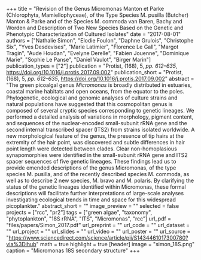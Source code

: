 +++
title = "Revision of the Genus Micromonas Manton et Parke (Chlorophyta, Mamiellophyceae), of the Type Species M. pusilla (Butcher) Manton & Parke and of the Species M. commoda van Baren, Bachy and Worden and Description of Two New Species Based on the Genetic and Phenotypic Characterization of Cultured Isolates"
date = "2017-08-01"
authors = ["Nathalie Simon", "Elodie Foulon", "Daphne Grulois", "Christophe Six", "Yves Desdevises", "Marie Latimier", "Florence Le Gall", "Margot Tragin", "Aude Houdan", "Evelyne Derelle", "Fabien Jouenne", "Dominique Marie", "Sophie Le Panse", "Daniel Vaulot", "Birger Marin"]
publication_types = ["2"]
publication = "Protist, (168), 5, _pp. 612–635_, https://doi.org/10.1016/j.protis.2017.09.002"
publication_short = "Protist, (168), 5, _pp. 612–635_, https://doi.org/10.1016/j.protis.2017.09.002"
abstract = "The green picoalgal genus _Micromonas_ is broadly distributed in estuaries, coastal marine habitats and open oceans, from the equator to the poles. Phylogenetic, ecological and genomic analyses of culture strains and natural populations have suggested that this cosmopolitan genus is composed of several cryptic species corresponding to genetic lineages. We performed a detailed analysis of variations in morphology, pigment content, and sequences of the nuclear-encoded small-subunit rRNA gene and the second internal transcribed spacer (ITS2) from strains isolated worldwide. A new morphological feature of the genus, the presence of tip hairs at the extremity of the hair point, was discovered and subtle differences in hair point length were detected between clades. Clear non-homoplasious synapomorphies were identified in the small-subunit rRNA gene and ITS2 spacer sequences of five genetic lineages. These findings lead us to provide emended descriptions of the genus Micromonas, of the type species M. pusilla, and of the recently described species M. commoda, as well as to describe 2 new species, M. bravo and M. polaris. By clarifying the status of the genetic lineages identified within Micromonas, these formal descriptions will facilitate further interpretations of large-scale analyses investigating ecological trends in time and space for this widespread picoplankter."
abstract_short = ""
image_preview = ""
selected = false
projects = ["rcc", "pr2"]
tags = ["green algae", "taxonomy", "phytoplankton", "18S rRNA", "ITS", "Micromonas", "rcc"]
url_pdf = "files/papers/Simon_2017.pdf"
url_preprint = ""
url_code = ""
url_dataset = ""
url_project = ""
url_slides = ""
url_video = ""
url_poster = ""
url_source = "https://www.sciencedirect.com/science/article/pii/S1434461017300780?via%3Dihub"
math = true
highlight = true
[header]
image = "simon_18S.png"
caption = "Micromonas 18S secondary structure"
+++
